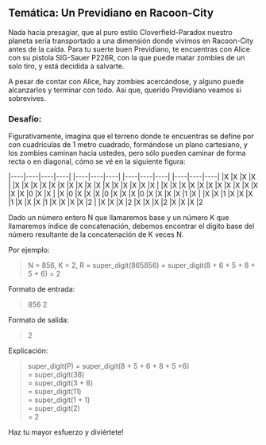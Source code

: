 ## Temática: Un Previdiano en Racoon-City

Nada hacía presagiar, que al puro estilo Cloverfield-Paradox nuestro planeta sería transportado a una dimensión donde vivimos en Racoon-City
antes de la caída. Para tu suerte buen Previdiano, te encuentras con Alice con su pistola SIG-Sauer P226R, con la que puede matar zombies
de un solo tiro, y está decidida a salvarte.

A pesar de contar con Alice, hay zombies acercándose, y alguno puede alcanzarlos y terminar con todo. Así que, querido Previdiano
veamos si sobrevives.

### Desafío:

Figurativamente, imagina que el terreno donde te encuentras se define por con cuadrículas de 1 metro cuadrado, formándose un plano cartesiano, 
y los zombies caminan hacia ustedes, pero sólo pueden caminar de forma recta o en diagonal, cómo se vé en la siguiente figura:


|----|----|----|----|            |----|----|----|            |----|----|----|            |----|----|----|
|X   |X   |X   |X   |           |X   |X   |X   |X           |X   |X   |X   |X           |X   |X   |X   |X
|X   |X   |X   |X   |           |X   |X   |X   |X           |X   |X   |X   |X           |X   |X   |X   |X
|X   |0   |X   |X   |           |X   |0   |X   |X           |X   |0   |X   |X           |X   |0   |X   |X
|X   |X   |1   |X   |           |X   |X   |1   |X           |X   |X   |1   |X           |X   |X   |1   |X
|X   |X   |X   |2   |           |X   |X   |X   |2           |X   |X   |X   |2           |X   |X   |X   |2



Dado un número entero N que llamaremos base y un número K que llamaremos índice de concatenación, debemos encontrar el dígito base 
del número resultante de la concatenación de K veces N.

Por ejemplo:

> N = 856, K = 2, R = super_digit(865856) = super_digit(8 + 6 + 5 + 8 + 5 + 6) = 2

Formato de entrada:

> 856 2

Formato de salida:

> 2

Explicación:

>super_digit(P) = super_digit(8 + 5 + 6 + 8 + 5 +6)  
>               = super_digit(38)  
>               = super_digit(3 + 8)  
>               = super_digit(11)  
>               = super_digit(1 + 1)  
>               = super_digit(2)  
>               = 2  


Haz tu mayor esfuerzo y diviértete!
